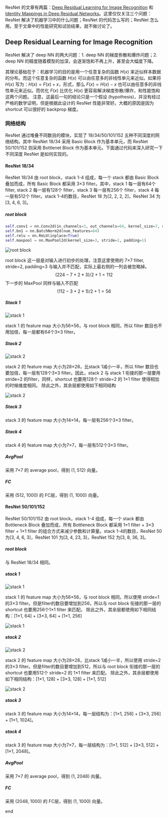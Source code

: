 ResNet 的文章有两篇：[Deep Residual Learning for Image Recognition](https://github.com/FortiLeiZhang/model_zoo/blob/master/PyTorch/ResNet/Deep%20Residual%20Learning%20for%20Image%20Recognition.pdf) 和 [Identity Mappings in Deep Residual Networks](https://github.com/FortiLeiZhang/model_zoo/blob/master/PyTorch/ResNet/Identity%20Mappings%20in%20Deep%20Residual%20Networks.pdf)。这里仅仅关注三个问题：ResNet 解决了机器学习中的什么问题；ResNet 的代码怎么写的；ResNet 怎么用。至于文章中的性能研究和试验结果，就不做讨论了。

Deep Residual Learning for Image Recognition
---
ResNet 解决了 deep NN 的两大问题：1. deep NN 的梯度弥散和爆炸问题；2. deep NN 的精度随着模型的加深，会逐渐饱和不再上升，甚至会大幅度下降。

其理论基础在于：机器学习的目的是用一个任意复杂的函数 $\textit{H} (x)$ 来近似样本数据的分布。而这个任意复杂的函数 $\textit{H} (x)$ 可以由任意多的非线性单元来近似。如果将 $\textit{H} (x)$ 写为：$\textit{H} (x) = \textit{F} (x) + x$，形式，那么 $\textit{F} (x) = \textit{H} (x) - x$ 也可以由任意多的非线性单元来近似。而优化 $\textit{F} (x)$ 比优化 $\textit{H} (x)$ 更容易解决梯度弥散/爆炸，和性能饱和这两个问题。
注意，这最后一句的结论只是一个假设 (hypothesis)，并没有经过严格的数学证明，但是根据此设计的 ResNet 性能非常好。大概的原因是因为 shortcut 可以很好的 backprop 梯度。

### 网络结构
ResNet 通过堆叠不同数目的模块，实现了 18/34/50/101/152 五种不同深度的网络结构。其中 ResNet 18/34 采用 Basic Block 作为基本单元，而 ResNet 50/101/152 则采用 Bottlenet Block 作为基本单元。下面通过代码来深入研究一下不同深度 ResNet 是如何实现的。

#### ResNet 18/34
ResNet 18/34 由 root block，stack 1-4 组成，每一个 stack 都由 Basic Block 叠加而成，所有 Basic Block 都采用 3×3 filter。其中，stack 1 每一层有64个 filter, stack 2 每一层有128个 filter，stack 3 每一层有256个 filter，stack 4 每一层有512个 filter。stack 1-4的数目，ResNet 18 为[2, 2, 2, 2]，ResNet 34 为[3, 4, 6, 3]。

##### root block
```python
self.conv1 = nn.Conv2d(in_channels=3, out_channels=64, kernel_size=7, stride=2, padding=3, bias=False)
self.bn1 = nn.BatchNorm2d(num_features=64)
self.relu = nn.ReLU(inplace=True)
self.maxpool = nn.MaxPool2d(kernel_size=3, stride=2, padding=1)
```
![root block](./root_block.jpg)

root block 这一层是对输入进行初步的处理，注意这里使用的 7×7 filter, stride=2, padding=3 与输入并不匹配，实际上最右侧的一列会被忽略掉。
$$
(224 - 7 + 2 * 3) / 2 + 1 = 112
$$
下一步的 MaxPool 同样与输入不匹配
$$
(112 - 3 + 2 * 1) / 2 + 1 = 56
$$

##### Stack 1
![stack 1](./stack1.jpg)

stack 1 的 feature map 大小为56×56，与 root block 相同，所以 filter 数目也不用加倍，每一层都有64个3×3 filter。

##### Stack 2
![stack 2](./stack2_1.jpg)

stack 2 的 feature map 大小为28×28，比stack 1减小一半，所以 filter 数目也要加倍，每一层有128个3×3 filter。因此，stack 2 与 stack 1 衔接的那一层要用 stride=2 的filter，同样，shortcut 也要用128个 stride=2 的 1×1 filter 使得相加的时候维度相同。
除此之外，其余层都使用如下相同结构

![stack 2](./stack2_2.jpg)

##### Stack 3
stack 3 的 feature map 大小为14×14，每一层有256个3×3 filter。

##### Stack 4
stack 4 的 feature map 大小为7×7，每一层有512个3×3 filter。

##### AvgPool
采用 7×7 的 average pool，得到 (1, 512) 向量。

##### FC
采用 (512, 1000) 的 FC层，得到 (1, 1000) 向量。


#### ResNet 50/101/152
ResNet 50/101/152 由 root block，stack 1-4 组成，每一个 stack 都由 Bottleneck Block 叠加而成，所有 Bottleneck Block 都采用 1×1 filter + 3×3 filter + 1×1 filter 的组合方式来减少参数和计算量。stack 1-4的数目，ResNet 50 为[3, 4, 6, 3]，ResNet 101 为[3, 4, 23, 3]，ResNet 152 为[3, 8, 36, 3]。

##### root block
与 ResNet 18/34 相同。

##### stack 1
![stack 1](./stack3.jpg)

stack 1 的 feature map 大小为56×56，与 root block 相同，所以使用 stride=1 的3×3 filter。但是filter的数目要增加到256，所以与 root block 衔接的那一层的 shortcut 也要用256个1×1 filter 来匹配。
除此之外，其余层都使用如下相同结构：[1×1, 64] + [3×3, 64] + [1×1, 256]

![stack 1](./stack3_2.jpg)

##### stack 2
![stack 2](./stack4.jpg)

stack 2 的 feature map 大小为28×28，比stack 1减小一半，所以使用 stride=2 的3×3 filter。但是filter的数目要增加到512，所以与 root block 衔接的那一层的 shortcut 也要用512个 stride=2 的 1×1 filter 来匹配。
除此之外，其余层都使用如下相同结构：[1×1, 128] + [3×3, 128] + [1×1, 512]

![stack 2](./stack4_2.jpg)

##### stack 3
stack 3 的 feature map 大小为14×14，每一层结构为：[1×1, 256] + [3×3, 256] + [1×1, 1024]。

##### stack 4
stack 3 的 feature map 大小为7×7，每一层结构为：[1×1, 512] + [3×3, 512] + [1×1, 2048]。

##### AvgPool
采用 7×7 的 average pool，得到 (1, 2048) 向量。

##### FC
采用 (2048, 1000) 的 FC层，得到 (1, 1000) 向量。

















end
